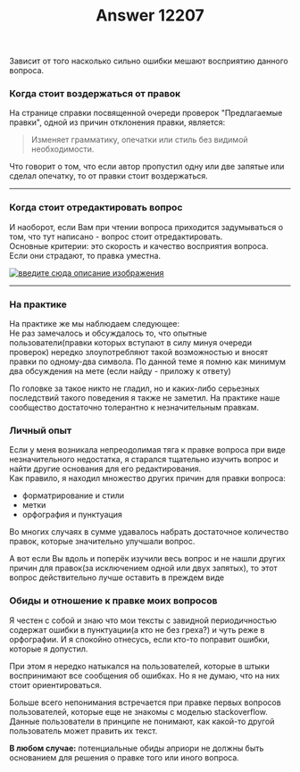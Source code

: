 ﻿---
title: "Answer 12207"
se.owner.user_id: 189027
se.owner.display_name: "Михаил Ребров"
se.owner.link: "https://ru.meta.stackoverflow.com/users/189027/%d0%9c%d0%b8%d1%85%d0%b0%d0%b8%d0%bb-%d0%a0%d0%b5%d0%b1%d1%80%d0%be%d0%b2"
se.answer_id: 12207
se.question_id: 12205
se.post_type: answer
se.is_accepted: False
---
<p>Зависит от того насколько сильно ошибки мешают восприятию данного вопроса.</p>
<h3>Когда стоит воздержаться от правок</h3>
<p>На странице справки посвященной очереди проверок &quot;Предлагаемые правки&quot;, одной из причин отклонения правки, является:</p>
<blockquote>
<p>Изменяет грамматику, опечатки или стиль без видимой необходимости.</p>
</blockquote>
<p>Что говорит о том, что если автор пропустил одну или две запятые или сделал опечатку, то от правки стоит воздержаться.</p>
<hr />
<h3>Когда стоит отредактировать вопрос</h3>
<p>И наоборот, если Вам при чтении вопроса приходится задумываться о том, что тут написано - вопрос стоит отредактировать.<br/>
Основные критерии: это скорость и качество восприятия вопроса.<br/>
Если они страдают, то правка уместна.</p>
<p><a href="https://i.stack.imgur.com/sjLeO.jpg" rel="nofollow noreferrer"><img src="https://i.stack.imgur.com/sjLeO.jpg" alt="введите сюда описание изображения" /></a></p>
<hr />
<h3>На практике</h3>
<p>На практике же мы наблюдаем следующее:<br/>
Не раз замечалось и обсуждалось то, что опытные пользователи(правки которых вступают в силу минуя очереди проверок) нередко злоупотребляют такой возможностью и вносят правки по одному-два символа. По данной теме я помню как минимум два обсуждения на мете (если найду - приложу к ответу)<br/></p>
<p>По головке за такое никто не гладил, но и каких-либо серьезных последствий такого поведения я также не заметил.
На практике наше сообщество достаточно толерантно к незначительным правкам.</p>
<h3>Личный опыт</h3>
<p>Если у меня возникала непреодолимая тяга к правке вопроса при виде незначительного недостатка, я старался тщательно изучить вопрос и найти другие основания для его редактирования.<br/>
Как правило, я находил множество других причин для правки вопроса:</p>
<ul>
<li>форматрирование и стили</li>
<li>метки</li>
<li>орфография и пунктуация</li>
</ul>
<p>Во многих случаях в сумме удавалось набрать достаточное количество правок, которые значительно улучшали вопрос.<br/></p>
<p>А вот если Вы вдоль и поперёк изучили весь вопрос и не нашли других причин для правок(за исключением одной или двух запятых), то этот вопрос действительно лучше оставить в преждем виде</p>
<h3>Обиды и отношение к правке моих вопросов</h3>
<p>Я честен с собой и знаю что мои тексты с завидной периодичностью содержат ошибки в пунктуации(а кто не без греха?) и чуть реже в орфографии. И я спокойно отнесусь, если кто-то поправит ошибки, которые я допустил.</p>
<p>При этом я нередко натыкался на пользователей, которые в штыки воспринимают все сообщения об ошибках. Но я не думаю, что на них стоит ориентироваться.</p>
<p>Больше всего непонимания встречается при правке первых вопросов пользователей, которые еще не знакомы с моделью stackoverflow. Данные пользователи в принципе не понимают, как какой-то другой пользователь может править их текст.</p>
<p><strong>В любом случае:</strong> потенциальные обиды априори не должны быть основанием для решения о правке того или иного вопроса.</p>

